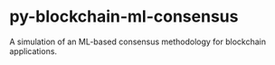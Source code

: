 # py-blockchain-ml-consensus
A simulation of an ML-based consensus methodology for blockchain applications.
